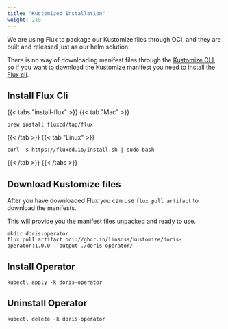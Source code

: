 ```yaml
---
title: "Kustomized Installation"
weight: 210
---
```


We are using Flux to package our Kustomize files through OCI, and they are built and released just as our helm solution.

There is no way of downloading manifest files through the [Kustomize CLI](https://kustomize.io/), so if you want to
download the Kustomize manifest you need to install the [Flux cli](https://fluxcd.io/flux/installation/).

## Install Flux Cli

{{< tabs "install-flux" >}}
{{< tab "Mac" >}}

```shell
brew install fluxcd/tap/flux
```

{{< /tab >}}
{{< tab "Linux" >}}

```shell
curl -s https://fluxcd.io/install.sh | sudo bash
```

{{< /tab >}}
{{< /tabs >}}

## Download Kustomize files

After you have downloaded Flux you can use `flux pull artifact` to download the manifests.

This will provide you the manifest files unpacked and ready to use.

```shell
mkdir doris-operator
flux pull artifact oci://ghcr.io/linsoss/kustomize/doris-operator:1.0.0 --output ./doris-operator/
```

## Install Operator

```shell
kubectl apply -k doris-operator
```

## Uninstall Operator

```shell
kubectl delete -k doris-operator
```

